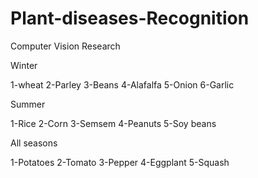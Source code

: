 # Plant-diseases-Recognition
Computer Vision Research


Winter

1-wheat
2-Parley
3-Beans
4-Alafalfa
5-Onion
6-Garlic


Summer

1-Rice
2-Corn
3-Semsem
4-Peanuts
5-Soy beans


All seasons


1-Potatoes
2-Tomato
3-Pepper
4-Eggplant
5-Squash


